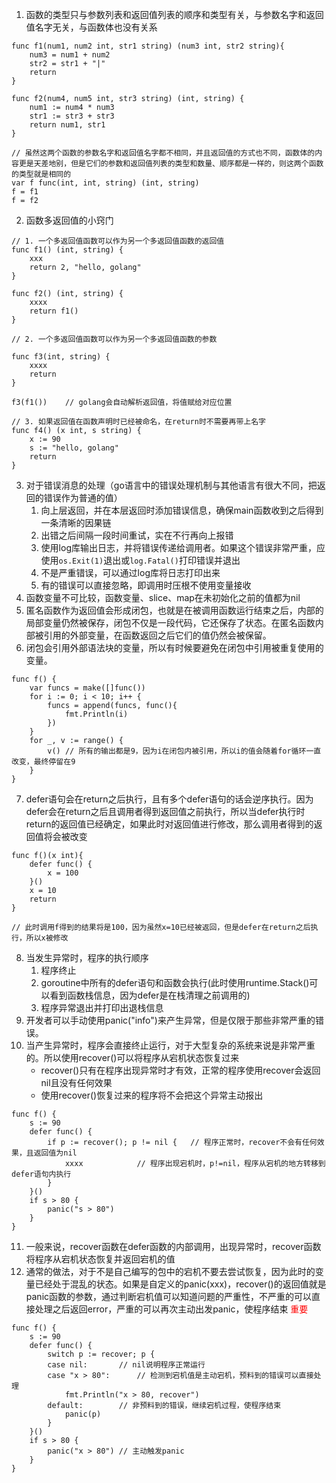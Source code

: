 1. 函数的类型只与参数列表和返回值列表的顺序和类型有关，与参数名字和返回值名字无关，与函数体也没有关系
```golang
func f1(num1, num2 int, str1 string) (num3 int, str2 string){
	num3 = num1 + num2
	str2 = str1 + "|"
	return
}

func f2(num4, num5 int, str3 string) (int, string) {
	num1 := num4 * num3
	str1 := str3 + str3
	return num1, str1
}

// 虽然这两个函数的参数名字和返回值名字都不相同，并且返回值的方式也不同，函数体的内容更是天差地别，但是它们的参数和返回值列表的类型和数量、顺序都是一样的，则这两个函数的类型就是相同的
var f func(int, int, string) (int, string)
f = f1
f = f2
```
2. 函数多返回值的小窍门
```golang
// 1. 一个多返回值函数可以作为另一个多返回值函数的返回值
func f1() (int, string) {
	xxx
	return 2, "hello, golang"
}

func f2() (int, string) {
	xxxx
	return f1()
}

// 2. 一个多返回值函数可以作为另一个多返回值函数的参数

func f3(int, string) {
	xxxx
	return
}

f3(f1())	// golang会自动解析返回值，将值赋给对应位置

// 3. 如果返回值在函数声明时已经被命名，在return时不需要再带上名字
func f4() (x int, s string) {
	x := 90
	s := "hello, golang"
	return
}

```
3. 对于错误消息的处理（go语言中的错误处理机制与其他语言有很大不同，把返回的错误作为普通的值）
	1. 向上层返回，并在本层返回时添加错误信息，确保main函数收到之后得到一条清晰的因果链
	2. 出错之后间隔一段时间重试，实在不行再向上报错
	3. 使用log库输出日志，并将错误传递给调用者。如果这个错误非常严重，应使用`os.Exit(1)`退出或`log.Fatal()`打印错误并退出
	4. 不是严重错误，可以通过log库将日志打印出来
	5. 有的错误可以直接忽略，即调用时压根不使用变量接收
4. 函数变量不可比较，函数变量、slice、map在未初始化之前的值都为nil
5. 匿名函数作为返回值会形成闭包，也就是在被调用函数运行结束之后，内部的局部变量仍然被保存，闭包不仅是一段代码，它还保存了状态。在匿名函数内部被引用的外部变量，在函数返回之后它们的值仍然会被保留。
6. 闭包会引用外部语法块的变量，所以有时候要避免在闭包中引用被重复使用的变量。
```golang
func f() {
	var funcs = make([]func())
	for i := 0; i < 10; i++ {
		funcs = append(funcs, func(){
			fmt.Println(i)
		})	
	}	
	for _, v := range() {
		v()	// 所有的输出都是9，因为i在闭包内被引用，所以i的值会随着for循环一直改变，最终停留在9
	}
}
```
7. defer语句会在return之后执行，且有多个defer语句的话会逆序执行。因为defer会在return之后且调用者得到返回值之前执行，所以当defer执行时return的返回值已经确定，如果此时对返回值进行修改，那么调用者得到的返回值将会被改变
```golang
func f()(x int){
	defer func() {
		x = 100
	}()
	x = 10
	return
}

// 此时调用f得到的结果将是100，因为虽然x=10已经被返回，但是defer在return之后执行，所以x被修改
```
8. 当发生异常时，程序的执行顺序
	1. 程序终止
	2. goroutine中所有的defer语句和函数会执行(此时使用runtime.Stack()可以看到函数栈信息，因为defer是在栈清理之前调用的)
	3. 程序异常退出并打印出退栈信息
9. 开发者可以手动使用panic("info")来产生异常，但是仅限于那些非常严重的错误。
10. 当产生异常时，程序会直接终止运行，对于大型复杂的系统来说是非常严重的。所以使用recover()可以将程序从宕机状态恢复过来
	+ recover()只有在程序出现异常时才有效，正常的程序使用recover会返回nil且没有任何效果
	+ 使用recover()恢复过来的程序将不会把这个异常主动报出
```golang
func f() {
	s := 90
	defer func() {
		if p := recover(); p != nil {	// 程序正常时，recover不会有任何效果，且返回值为nil
			xxxx			// 程序出现宕机时，p!=nil，程序从宕机的地方转移到defer语句内执行
		}
	}()
	if s > 80 {
		panic("s > 80")
	}
}
```
11. 一般来说，recover函数在defer函数的内部调用，出现异常时，recover函数将程序从宕机状态恢复并返回宕机的值
12. 通常的做法，对于不是自己编写的包中的宕机不要去尝试恢复，因为此时的变量已经处于混乱的状态。如果是自定义的panic(xxx)，recover()的返回值就是panic函数的参数，通过判断宕机值可以知道问题的严重性，不严重的可以直接处理之后返回error，严重的可以再次主动出发panic，使程序结束  <font color="red">重要</font>
```golang
func f() {
	s := 90
	defer func() {
		switch p := recover; p {
		case nil:		// nil说明程序正常运行
		case "x > 80":		// 检测到宕机值是主动宕机，预料到的错误可以直接处理
			fmt.Println("x > 80, recover")
		default:		// 非预料到的错误，继续宕机过程，使程序结束
			panic(p)
		}
	}()
	if s > 80 {
		panic("x > 80")	// 主动触发panic
	}
}
```
